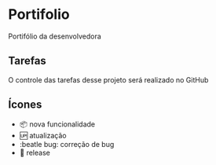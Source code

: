 # Portifolio

Portifólio da desenvolvedora

## Tarefas

O controle das tarefas desse projeto será realizado no GitHub

## Ícones

- :package: nova funcionalidade
- :up: atualização
- :beatle bug: correção de bug
- :checkered_flag: release
